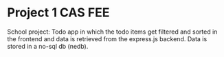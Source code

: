 # Project 1 CAS FEE

School project:
Todo app in which the todo items get filtered and sorted in the frontend and data is retrieved from the express.js
backend. Data is stored in a no-sql db (nedb). 